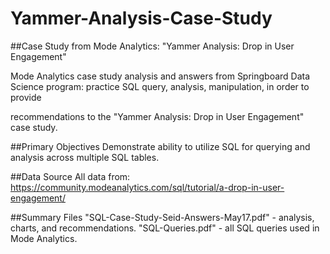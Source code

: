 # Yammer-Analysis-Case-Study
##Case Study from Mode Analytics: "Yammer Analysis: Drop in User Engagement"

Mode Analytics case study analysis and answers from Springboard Data Science program: practice SQL query, analysis, manipulation, in order to provide 

recommendations to the "Yammer Analysis: Drop in User Engagement" case study.

##Primary Objectives
Demonstrate ability to utilize SQL for querying and analysis across multiple SQL tables.

##Data Source
All data from: https://community.modeanalytics.com/sql/tutorial/a-drop-in-user-engagement/

##Summary Files
"SQL-Case-Study-Seid-Answers-May17.pdf" - analysis, charts, and recommendations. "SQL-Queries.pdf" - all SQL queries used in Mode Analytics.
